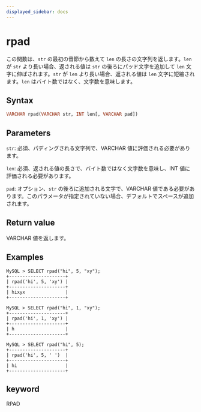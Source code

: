 ```yaml
---
displayed_sidebar: docs
---
```


# rpad

この関数は、`str` の最初の音節から数えて `len` の長さの文字列を返します。`len` が `str` より長い場合、返される値は `str` の後ろにパッド文字を追加して `len` 文字に伸ばされます。`str` が `len` より長い場合、返される値は `len` 文字に短縮されます。`len` はバイト数ではなく、文字数を意味します。

## Syntax

```Haskell
VARCHAR rpad(VARCHAR str, INT len[, VARCHAR pad])
```

## Parameters

`str`: 必須、パディングされる文字列で、VARCHAR 値に評価される必要があります。

`len`: 必須、返される値の長さで、バイト数ではなく文字数を意味し、INT 値に評価される必要があります。

`pad`: オプション、`str` の後ろに追加される文字で、VARCHAR 値である必要があります。このパラメータが指定されていない場合、デフォルトでスペースが追加されます。

## Return value

VARCHAR 値を返します。

## Examples

```Plain Text
MySQL > SELECT rpad("hi", 5, "xy");
+---------------------+
| rpad('hi', 5, 'xy') |
+---------------------+
| hixyx               |
+---------------------+

MySQL > SELECT rpad("hi", 1, "xy");
+---------------------+
| rpad('hi', 1, 'xy') |
+---------------------+
| h                   |
+---------------------+

MySQL > SELECT rpad("hi", 5);
+---------------------+
| rpad('hi', 5, ' ')  |
+---------------------+
| hi                  |
+---------------------+
```

## keyword

RPAD
